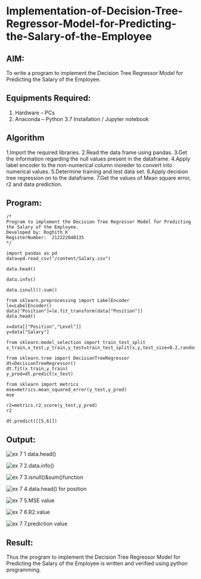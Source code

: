 # Implementation-of-Decision-Tree-Regressor-Model-for-Predicting-the-Salary-of-the-Employee

## AIM:
To write a program to implement the Decision Tree Regressor Model for Predicting the Salary of the Employee.

## Equipments Required:
1. Hardware – PCs
2. Anaconda – Python 3.7 Installation / Jupyter notebook

## Algorithm
1.Import the required libraries.
2.Read the data frame using pandas.
3.Get the information regarding the null values present in the dataframe.
4.Apply label encoder to the non-numerical column inoreder to convert into
numerical values.
5.Determine training and test data set.
6.Apply decision tree regression on to the dataframe.
7.Get the values of Mean square error, r2 and data prediction.

## Program:
```
/*
Program to implement the Decision Tree Regressor Model for Predicting the Salary of the Employee.
Developed by: Roghith.K
RegisterNumber:  212222040135
*/

import pandas as pd
data=pd.read_csv("/content/Salary.csv")

data.head()

data.info()

data.isnull().sum()

from sklearn.preprocessing import LabelEncoder
le=LabelEncoder()
data["Position"]=le.fit_transform(data["Position"])
data.head()

x=data[["Position","Level"]]
y=data["Salary"]

from sklearn.model_selection import train_test_split
x_train,x_test,y_train,y_test=train_test_split(x,y,test_size=0.2,random

from sklearn.tree import DecisionTreeRegressor
dt=DecisionTreeRegressor()
dt.fit(x_train,y_train)
y_pred=dt.predict(x_test)

from sklearn import metrics
mse=metrics.mean_squared_error(y_test,y_pred)
mse

r2=metrics.r2_score(y_test,y_pred)
r2

dt.predict([[5,6]])
```

## Output:
![ex 7 1 data.head()](https://github.com/RoghithKrishnamoorthy/Implementation-of-Decision-Tree-Regressor-Model-for-Predicting-the-Salary-of-the-Employee/assets/119475474/e9f8c88e-c9ad-4412-9c09-dd57079b0c4e)

![ex 7 2.data.info()](https://github.com/RoghithKrishnamoorthy/Implementation-of-Decision-Tree-Regressor-Model-for-Predicting-the-Salary-of-the-Employee/assets/119475474/49f72f16-7ae0-41bc-aa4c-39be45716191)

![ex 7 3.isnull()&sum()function](https://github.com/RoghithKrishnamoorthy/Implementation-of-Decision-Tree-Regressor-Model-for-Predicting-the-Salary-of-the-Employee/assets/119475474/1c882a50-52fd-4c31-9652-48402344c894)

![ex 7 4.data.head() for position](https://github.com/RoghithKrishnamoorthy/Implementation-of-Decision-Tree-Regressor-Model-for-Predicting-the-Salary-of-the-Employee/assets/119475474/271a7a1e-7928-4706-9ff4-5e61b38ff17c)

![ex 7 5.MSE value](https://github.com/RoghithKrishnamoorthy/Implementation-of-Decision-Tree-Regressor-Model-for-Predicting-the-Salary-of-the-Employee/assets/119475474/01bfa785-ec74-48a0-9301-be5120b22295)

![ex 7 6.R2.value](https://github.com/RoghithKrishnamoorthy/Implementation-of-Decision-Tree-Regressor-Model-for-Predicting-the-Salary-of-the-Employee/assets/119475474/fa2e385d-a158-4c99-8b2f-15a76d4ad241)

![ex 7 7.prediction value](https://github.com/RoghithKrishnamoorthy/Implementation-of-Decision-Tree-Regressor-Model-for-Predicting-the-Salary-of-the-Employee/assets/119475474/041174c0-4624-48fe-bb82-34fa783792b2)

## Result:
Thus the program to implement the Decision Tree Regressor Model for Predicting the Salary of the Employee is written and verified using python programming.
